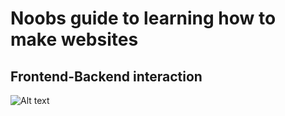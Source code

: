 # Noobs guide to learning how to make websites

## Frontend-Backend interaction
![Alt text](assets/frontend_backend_diagram.png)